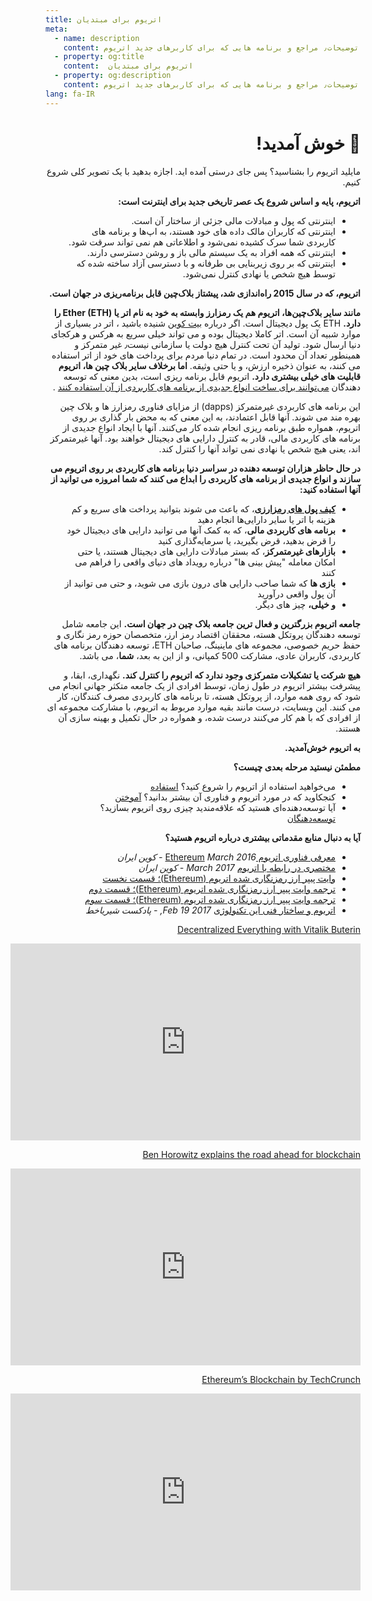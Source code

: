 ```yaml
---
title: اتریوم برای مبتدیان
meta:
  - name: description
    content: توضیحات٫ مراجع و برنامه هایی که برای کاربرهای جدید اتریوم.
  - property: og:title
    content:  اتریوم برای مبتدیان
  - property: og:description
    content: توضیحات٫ مراجع و برنامه هایی که برای کاربرهای جدید اتریوم.
lang: fa-IR
---
```

<div dir=rtl markdown=1>

# 👋 خوش آمدید!

مایلید اتریوم را بشناسید؟ پس جای درستی آمده اید. اجازه بدهید با یک تصویر کلی شروع کنیم.

**اتریوم، پایه و اساس شروع یک عصر تاریخی جدید برای اینترنت است:**
- اینترنتی که پول و مبادلات مالی جزئی از ساختار آن است.
- اینترنتی که کاربران مالک داده های خود هستند، به اپ‌ها و برنامه های کاربردی شما سرک کشیده نمی‌شود و اطلاعاتی هم نمی تواند سرقت شود.
- اینترنتی که همه افراد به یک سیستم مالی باز و روشن دسترسی دارند.
- اینترنتی که بر روی زیربنایی بی طرفانه و با دسترسی آزاد ساخته شده که توسط هیچ شخص یا نهادی کنترل نمی‌شود.

**اتریوم، که در سال 2015 راه‌اندازی شد، پیشتاز بلاک‌چین قابل برنامه‌ریزی در جهان است.**

**مانند سایر بلاک‌چین‌ها، اتریوم هم یک رمز‌ارز وابسته به خود به نام اتر یا (Ether (ETH را دارد.**  ETH یک پول دیجیتال است. اگر درباره [بیت کوین](http://bitcoin.org) شنیده باشید ، اتر در بسیاری از موارد شبیه آن است. اتر کاملا دیجیتال بوده و می تواند خیلی سریع به هر‌کس و هر‌کجای دنیا ارسال شود. تولید آن تحت کنترل هیچ دولت یا سازمانی نیست‌٫ غیر متمرکز و همینطور تعداد آن محدود است. در تمام دنیا مردم برای پرداخت های خود از اتر استفاده می کنند، به عنوان ذخیره ارزش، و یا حتی وثیقه.
**اما برخلاف سایر بلاک چین ها، اتریوم قابلیت های خیلی بیشتری دارد.** اتریوم قابل برنامه ریزی است، بدین معنی که توسعه دهندگان [می‌توانند برای ساخت انواع جدیدی از برنامه های کاربردی از آن استفاده کنند](/fa/use/#_1-از-یک-برنامه-کاربردی-ساخته‌شده-روی-اتریوم-استفاده-کنید) .

این برنامه های کاربردی غیرمتمرکز (dapps) از مزایای فناوری رمزارز ها و بلاک چین بهره مند می شوند. آنها قابل اعتمادند، به این معنی که به محض بار گذاری بر روی اتریوم، همواره طبق برنامه ریزی انجام شده  کار می‌کنند. آنها با ایجاد انواع جدیدی از برنامه های کاربردی مالی، قادر به کنترل دارایی های دیجیتال خواهند بود. آنها غیرمتمرکز اند، یعنی هیچ شخص یا نهادی نمی تواند آنها را کنترل کند.

**در حال حاظر هزاران توسعه دهنده در سراسر دنیا برنامه های کاربردی بر روی اتریوم می سازند و انواع جدیدی از برنامه های کاربردی را ابداع می کنند که شما امروزه می توانید از آنها استفاده کنید:**

- [**کیف پول های رمزارزی**](/fa/use/#_3-کیف-پول-چیست-و-از-کدام-کیف-پول-باید-استفاده-کنم؟)، که باعث می شوند بتوانید پرداخت های سریع و کم هزینه با اتر یا سایر دارایی‌ها انجام دهید
- **برنامه های کاربردی مالی**، که به کمک آنها می توانید دارایی های دیجیتال خود را قرض بدهید، قرض بگیرید، یا سرمایه‌گذاری کنید
- **بازار‌های غیرمتمرکز**، که بستر مبادلات دارایی های دیجیتال هستند، یا حتی امکان معامله "پیش بینی ها" درباره رویداد های دنیای واقعی را فراهم می کنند
- **بازی ها** که شما صاحب دارایی های درون بازی می شوید، و حتی می توانید از آن پول واقعی درآورید
- **و خیلی،** چیز های دیگر.

**جامعه اتریوم بزرگترین و فعال ترین جامعه بلاک چین در جهان است.**
این جامعه شامل توسعه دهندگان پروتکل هسته، محققان اقتصاد رمز ارز، متخصصان حوزه رمز نگاری و حفظ حریم خصوصی، مجموعه های ماینینگ، صاحبان ETH، توسعه دهندگان برنامه های کاربردی، کاربران عادی، مشارکت 500 کمپانی، و از این به بعد، **شما**، می باشد.

**هیچ شرکت یا تشکیلات متمرکزی وجود ندارد که اتریوم را کنترل کند.** نگهداری، ابقا، و پیشرفت بیشتر اتریوم در طول زمان، توسط افرادی از یک جامعه متکثر جهانی انجام می شود که روی همه موارد، از پروتکل هسته، تا برنامه های کاربردی مصرف کنندگان، کار می کنند. این وبسایت، درست مانند بقیه موارد مربوط به اتریوم، با مشارکت مجموعه ای از افرادی که با هم کار می‌کنند درست شده، و همواره در حال تکمیل و بهینه سازی آن هستند.

**به اتریوم خوش‌آمدید.**

**مطمئن نیستید مرحله بعدی چیست؟**

- می‌خواهید استفاده از اتریوم را شروع کنید؟
[استفاده](/fa/use/)
- کنجکاوید که در مورد اتریوم و فناوری آن بیشتر بدانید؟
[آموختن](/fa/learn/)
- آیا توسعه‌دهنده‌ای هستید که علاقه‌مندید چیزی روی اتریوم بسازید؟
[توسعه‌دهنگان](/fa/developers/)

**آیا به دنبال منابع مقدماتی بیشتری درباره اتریوم هستید؟**

- [معرفی فناوری اتریوم Ethereum](https://coiniran.com/%d9%85%d8%b9%d8%b1%d9%81%db%8c-%d9%81%d9%86-%d8%a2%d9%88%d8%b1%db%8c-%d8%a7%d8%aa%d8%b1%db%8c%d9%88%d9%85-ethereum/)  *March 2016 - کوین ایران*
- [مختصری در رابطه با اتریوم](https://coiniran.com/about-ethereum-network/) *March 2017 - کوین ایران*
- [ وایت پیپر ارز رمزنگاری شده اتریوم (Ethereum)؛ قسمت نخست](https://coiniran.com/ethereum-whitepaper/)
- [ترجمه وایت پیپر ارز رمزنگاری شده اتریوم (Ethereum)؛ قسمت دوم](https://coiniran.com/ethereum-whitepaper-pt2/)
- [ ترجمه وایت پیپر ارز رمزنگاری شده اتریوم (Ethereum)؛ قسمت سوم](https://coiniran.com/ethereum-whitepaper-pt3/)
- [اتریوم و ساختار فنی این تکنولوژی](https://soundcloud.com/shiryakhat/ethereum-episode-0002) *2017 Feb 19, - پادکست شیر‌یا‌خط*

[Decentralized Everything with Vitalik Buterin](https://youtu.be/WSN5BaCzsbo)
<div class="iframe-container">
  <iframe width="560" height="315" src="https://www.youtube.com/embed/WSN5BaCzsbo" frameborder="0" allow="accelerometer; autoplay; encrypted-media; gyroscope; picture-in-picture" allowfullscreen></iframe>
</div>

[Ben Horowitz explains the road ahead for blockchain](https://www.youtube.com/watch?v=l9jvKWKmRfs&feature=youtu.be)
<div class="iframe-container">
  <iframe width="560" height="315" src="https://www.youtube.com/embed/l9jvKWKmRfs" frameborder="0" allow="accelerometer; autoplay; encrypted-media; gyroscope; picture-in-picture" allowfullscreen></iframe>
</div>

[Ethereum’s Blockchain by TechCrunch](https://www.youtube.com/watch?v=WfULutvxvzY)
<div class="iframe-container">
  <iframe width="560" height="315" src="https://www.youtube.com/embed/WfULutvxvzY" frameborder="0" allow="accelerometer; autoplay; encrypted-media; gyroscope; picture-in-picture" allowfullscreen></iframe>
</div>

</div>